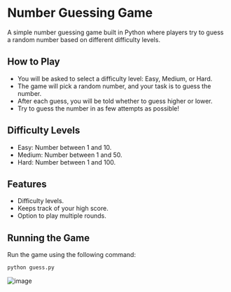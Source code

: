 # Number Guessing Game

A simple number guessing game built in Python where players try to guess a random number based on different difficulty levels.

## How to Play
- You will be asked to select a difficulty level: Easy, Medium, or Hard.
- The game will pick a random number, and your task is to guess the number.
- After each guess, you will be told whether to guess higher or lower.
- Try to guess the number in as few attempts as possible!

## Difficulty Levels
- Easy: Number between 1 and 10.
- Medium: Number between 1 and 50.
- Hard: Number between 1 and 100.

## Features
- Difficulty levels.
- Keeps track of your high score.
- Option to play multiple rounds.

## Running the Game
Run the game using the following command:
```bash
python guess.py
```
![image](https://github.com/user-attachments/assets/3bd1ffdd-87e6-45b1-9cfc-967d5aa5fb90)
